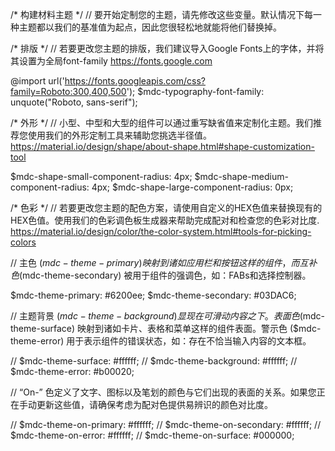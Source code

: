 /* 构建材料主题 */
// 要开始定制您的主题，请先修改这些变量。默认情况下每一种主题都以我们的基准值为起点，因此您很轻松地就能将他们替换掉。


/* 排版 */
// 若要更改您主题的排版，我们建议导入Google Fonts上的字体，并将其设置为全局font-family https://fonts.google.com

@import url('https://fonts.googleapis.com/css?family=Roboto:300,400,500');
$mdc-typography-font-family: unquote("Roboto, sans-serif");


/* 外形 */
// 小型、中型和大型的组件可以通过重写缺省值来定制化主题。我们推荐您使用我们的外形定制工具来辅助您挑选半径值。 https://material.io/design/shape/about-shape.html#shape-customization-tool

$mdc-shape-small-component-radius: 4px;
$mdc-shape-medium-component-radius: 4px;
$mdc-shape-large-component-radius: 0px;


/* 色彩 */
// 若要更改您主题的配色方案，请使用自定义的HEX色值来替换现有的HEX色值。使用我们的色彩调色板生成器来帮助完成配对和检查您的色彩对比度. https://material.io/design/color/the-color-system.html#tools-for-picking-colors

// 主色 ($mdc-theme-primary) 映射到诸如应用栏和按钮这样的组件，而互补色 ($mdc-theme-secondary) 被用于组件的强调色，如：FABs和选择控制器。

$mdc-theme-primary: #6200ee;
$mdc-theme-secondary: #03DAC6;


// 主题背景 ($mdc-theme-background) 显现在可滑动内容之下。表面色 ($mdc-theme-surface) 映射到诸如卡片、表格和菜单这样的组件表面。警示色 ($mdc-theme-error) 用于表示组件的错误状态，如：存在不恰当输入内容的文本框。

// $mdc-theme-surface: #ffffff;
// $mdc-theme-background: #ffffff;
// $mdc-theme-error: #b00020;


// “On-” 色定义了文字、图标以及笔划的颜色与它们出现的表面的关系。如果您正在手动更新这些值，请确保考虑为配对色提供易辨识的颜色对比度。

// $mdc-theme-on-primary: #ffffff;
// $mdc-theme-on-secondary: #ffffff;
// $mdc-theme-on-error: #ffffff;
// $mdc-theme-on-surface: #000000;
